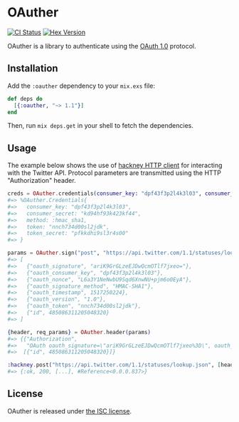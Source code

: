 # OAuther

[![CI Status](https://github.com/lexmag/oauther/workflows/CI/badge.svg)](https://github.com/lexmag/oauther/actions/workflows/ci.yml)
[![Hex Version](https://img.shields.io/hexpm/v/oauther.svg)](https://hex.pm/packages/oauther)

OAuther is a library to authenticate using the [OAuth 1.0](http://tools.ietf.org/html/rfc5849) protocol.

## Installation

Add the `:oauther` dependency to your `mix.exs` file:

```elixir
def deps do
  [{:oauther, "~> 1.1"}]
end
```

Then, run `mix deps.get` in your shell to fetch the dependencies.

## Usage

The example below shows the use of [hackney HTTP client](https://github.com/benoitc/hackney)
for interacting with the Twitter API.
Protocol parameters are transmitted using the HTTP "Authorization" header.

```elixir
creds = OAuther.credentials(consumer_key: "dpf43f3p2l4k3l03", consumer_secret: "kd94hf93k423kf44", token: "nnch734d00sl2jdk", token_secret: "pfkkdhi9sl3r4s00")
#=> %OAuther.Credentials{
#=>   consumer_key: "dpf43f3p2l4k3l03",
#=>   consumer_secret: "kd94hf93k423kf44",
#=>   method: :hmac_sha1,
#=>   token: "nnch734d00sl2jdk",
#=>   token_secret: "pfkkdhi9sl3r4s00"
#=> }

params = OAuther.sign("post", "https://api.twitter.com/1.1/statuses/lookup.json", [{"id", 485086311205048320}], creds)
#=> [
#=>   {"oauth_signature", "ariK9GrGLzeEJDwQcmOTlf7jxeo="},
#=>   {"oauth_consumer_key", "dpf43f3p2l4k3l03"},
#=>   {"oauth_nonce", "L6a3Y1NeNwbU9Sqd6XnwNU+pjm6o0EyA"},
#=>   {"oauth_signature_method", "HMAC-SHA1"},
#=>   {"oauth_timestamp", 1517250224},
#=>   {"oauth_version", "1.0"},
#=>   {"oauth_token", "nnch734d00sl2jdk"},
#=>   {"id", 485086311205048320}
#=> ]

{header, req_params} = OAuther.header(params)
#=> {{"Authorization",
#=>   "OAuth oauth_signature=\"ariK9GrGLzeEJDwQcmOTlf7jxeo%3D\", oauth_consumer_key=\"dpf43f3p2l4k3l03\", oauth_nonce=\"L6a3Y1NeNwbU9Sqd6XnwNU%2Bpjm6o0EyA\", oauth_signature_method=\"HMAC-SHA1\", oauth_timestamp=\"1517250224\", oauth_version=\"1.0\", oauth_token=\"nnch734d00sl2jdk\""},
#=>  [{"id", 485086311205048320}]}

:hackney.post("https://api.twitter.com/1.1/statuses/lookup.json", [header], {:form, req_params})
#=> {:ok, 200, [...], #Reference<0.0.0.837>}
```

## License

OAuther is released under [the ISC license](LICENSE).
